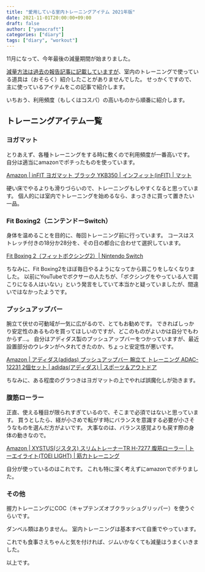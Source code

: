 ```yaml
---
title: "愛用している室内トレーニングアイテム 2021年版"
date: 2021-11-01T20:00:00+09:00
draft: false
author: ["yamacraft"]
categories: ["diary"]
tags: ["diary", "workout"]
---
```


11月になって、今年最後の減量期間が始まりました。

[減量方法は過去の報告記事に記載していますが](/note/tags/workout/)、室内のトレーニングで使っている道具は（おそらく）紹介したことがありませんでした。
せっかくですので、主に使っているアイテムをこの記事で紹介します。

いちおう、利用頻度（もしくはコスパ）の高いものから順番に紹介します。

## トレーニングアイテム一覧

### ヨガマット

とりあえず、各種トレーニングをする時に敷くので利用頻度が一番高いです。
自分は適当にamazonでポチったものを使っています。

[Amazon \| inFIT ヨガマット ブラック YKB350 \| インフィット\(inFIT\) \| マット](https://www.amazon.co.jp/gp/product/B0032JT50C/)

硬い床でやるよりも滑りづらいので、トレーニングもしやすくなると思っています。
個人的には室内でトレーニングを始めるなら、まっさきに買って置きたい一品。

### Fit Boxing2（ニンテンドーSwitch）

身体を温めることを目的に、毎回トレーニング前に行っています。
コースはストレッチ付きの18分か28分を、その日の都合に合わせて選択しています。

[Fit Boxing 2（フィットボクシング2）\| Nintendo Switch](https://fitboxing.net/2/)

ちなみに、Fit Boxing2をほぼ毎日やるようになってから肩こりをしなくなりました。
以前にYouTubeでボクサーの人たちが、「ボクシングをやっている人で肩こりになる人はいない」という発言をしていて本当かと疑っていましたが、間違いではなかったようです。

### プッシュアップバー

腕立て伏せの可動域が一気に広がるので、とてもお勧めです。
できればしっかり安定性のあるものを買ってほしいのですが、どこのものがよいかは自分でもわからず…。
自分はアディダス製のプッシュアップバーをつかっていますが、最近設置部分のウレタンがヘタれてきたのか、ちょっと安定性が悪いです。

[Amazon \| アディダス\(adidas\) プッシュアップバー 腕立て トレーニング ADAC\-12231 2個セット \| adidas\(アディダス\) \| スポーツ＆アウトドア](https://www.amazon.co.jp/dp/B004KQXS8G/)

ちなみに、ある程度のグラつきはヨガマットの上でやれば誤魔化しが効きます。

### 腹筋ローラー

正直、使える種目が限られすぎているので、そこまで必須ではないと思っています。
買うとしたら、経が小さめで転がす時にバランスを意識する必要が小さそうなものを選んだ方がよいです。
大事なのは、バランス感覚よりも戻す際の身体の動きなので。

[Amazon \| XYSTUS\(ジスタス\) スリムトレーナーTR H\-7277 腹筋ローラー \| トーエイライト\(TOEI LIGHT\) \| 筋力トレーニング](https://www.amazon.co.jp/gp/product/B0160JH1OM/)

自分が使っているのはこれです。
これも特に深く考えずにamazonでポチりました。

### その他

握力トレーニングにCOC（キャプテンズオブクラッシュグリッパー）を使うぐらいです。

ダンベル類はありません。
室内トレーニングは基本すべて自重でやっています。

これでも食事さえちゃんと気を付ければ、ジムいかなくても減量はうまくいきました。

以上です。